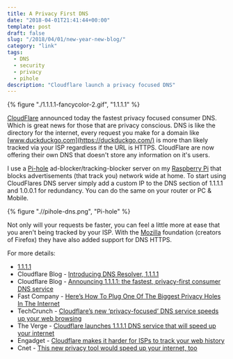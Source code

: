 ```yaml
---
title: A Privacy First DNS
date: "2018-04-01T21:41:44+00:00"
template: post
draft: false
slug: "/2018/04/01/new-year-new-blog/"
category: "link"
tags:
  - DNS
  - security
  - privacy
  - pihole
description: "Cloudflare launch a privacy focused DNS"
---
```


{% figure "./1.1.1.1-fancycolor-2.gif", "1.1.1.1" %}

[CloudFlare](https://blog.cloudflare.com/announcing-1111/) announced today the fastest privacy focused consumer DNS. Which is great news for those that are privacy conscious. DNS is like the directory for the internet, every request you make for a domain like [www.duckduckgo.com](https://duckduckgo.com/) is more than likely tracked via your ISP regardless if the URL is HTTPS. CloudFlare are now offering their own DNS that doesn't store any information on it's users.

I use a [Pi-hole](https://pi-hole.net/) ad-blocker/tracking-blocker server on my [Raspberry Pi](https://www.raspberrypi.org/) that blocks advertisements (that track you) network wide at home. To start using CloudFlares DNS server simply add a custom IP to the DNS section of 1.1.1.1 and 1.0.0.1 for redundancy. You can do the same on your router or PC & Mobile.

{% figure ".//pihole-dns.png", "Pi-hole" %}

Not only will your requests be faster, you can feel a little more at ease that you aren't being tracked by your ISP. With the [Mozilla](https://mozilla.org) foundation (creators of Firefox) they have also added support for DNS HTTPS.

For more details:

- [1.1.1.1](https://1.1.1.1/)
- Cloudflare Blog - [Introducing DNS Resolver, 1.1.1.1](https://blog.cloudflare.com/dns-resolver-1-1-1-1/)
- Cloudflare Blog - [Announcing 1.1.1.1: the fastest, privacy-first consumer DNS service](https://blog.cloudflare.com/announcing-1111/)
- Fast Company - [Here’s How To Plug One Of The Biggest Privacy Holes In The Internet](https://www.fastcompany.com/40551457/heres-how-to-plug-one-of-the-biggest-privacy-holes-in-the-internet)
- TechCrunch - [Cloudflare’s new ‘privacy-focused’ DNS service speeds up your web browsing](https://techcrunch.com/2018/04/01/cloudflares-new-privacy-focused-dns-service-speeds-up-your-web-browsing/)
- The Verge - [Cloudflare launches 1.1.1.1 DNS service that will speed up your internet](https://www.theverge.com/2018/4/1/17185732/cloudflare-dns-service-1-1-1-1)
- Engadget - [Cloudflare makes it harder for ISPs to track your web history](https://www.engadget.com/2018/04/01/cloudflare-1111-dns-privacy-service/)
- Cnet - [This new privacy tool would speed up your internet, too](https://www.cnet.com/news/cloudfare-new-1111-dns-privacy-tool-would-speed-your-internet-too/)
